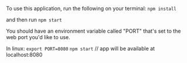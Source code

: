 To use this application, run the following on your terminal:
`npm install`

and then run
`npm start`

You should have an environment variable called "PORT" that's set to the web port you'd like to use.

In linux:
`export PORT=8080`
`npm start`
// app will be available at localhost:8080